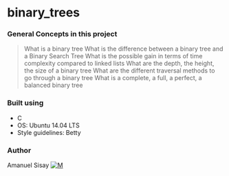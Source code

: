 # binary_trees
### General Concepts in this project

>    What is a binary tree
>    What is the difference between a binary tree and a Binary Search Tree
>    What is the possible gain in terms of time complexity compared to linked lists
>    What are the depth, the height, the size of a binary tree
>    What are the different traversal methods to go through a binary tree
>    What is a complete, a full, a perfect, a balanced binary tree

### Built using
- C
- OS: Ubuntu 14.04 LTS
- Style guidelines: Betty
### Author
Amanuel Sisay     [![M](https://upload.wikimedia.org/wikipedia/fr/thumb/c/c8/Twitter_Bird.svg/30px-Twitter_Bird.svg.png)](https://twitter.com/amanabiy_as)
